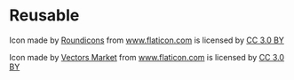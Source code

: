 # Reusable

Icon made by [Roundicons](http://www.flaticon.com/authors/roundicons) from www.flaticon.com is licensed by <a href="http://creativecommons.org/licenses/by/3.0/" title="Creative Commons BY 3.0" target="_blank">CC 3.0 BY</a></div>

Icon made by [Vectors Market](http://www.flaticon.com/authors/vectors-market) from www.flaticon.com is licensed by <a href="http://creativecommons.org/licenses/by/3.0/" title="Creative Commons BY 3.0" target="_blank">CC 3.0 BY</a></div>


